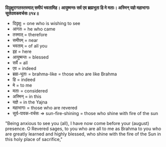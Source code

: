 **दिदृक्षुरागतस्तस्मात् समीपं भवतामिह। आयुष्मन्तः सर्व एव ब्रह्मभूता हि मे मताः। अस्मिन् यज्ञे महाभागाः सूर्यपावकवर्चसः॥१४॥**

-   दिदृक्षुः = one who is wishing to see
-   आगतः = he who came
-   तस्मात् = therefore
-   समीपम् = near
-   भवताम् = of all you
-   इह = here
-   आयुष्मन्तः = blessed
-   सर्वे = all
-   एव = indeed
-   ब्रह्म-भूताः = brahma-like = those who are like Brahma
-   हि = indeed
-   मे =  to me
-   मताः = considered
-   अस्मिन् = in this
-   यज्ञे = in the Yajna
-   महाभागाः = those who are revered
-   सूर्य-पावक-वर्चसः => sun-fire-shining = those who shine with fire of the sun

"Being anxious to see you (all), I have now come before your (august) presence. O Revered sages, to you who are all to me as Brahma to you who are greatly learned and highly blessed, who shine with the fire of the Sun in this holy place of sacrifice,"